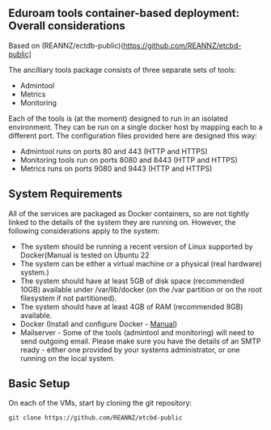 ## Eduroam tools container-based deployment: Overall considerations
Based on (REANNZ/ectdb-public)(https://github.com/REANNZ/etcbd-public]

The ancilliary tools package consists of three separate sets of tools:

- Admintool
- Metrics
- Monitoring

Each of the tools is (at the moment) designed to run in an isolated environment. They can be run on a single docker host by mapping each to a different port. The configuration files provided here are designed this way:

- Admintool runs on ports 80 and 443 (HTTP and HTTPS)
- Monitoring tools run on ports 8080 and 8443 (HTTP and HTTPS)
- Metrics runs on ports 9080 and 9443 (HTTP and HTTPS)

## System Requirements

All of the services are packaged as Docker containers, so are not tightly linked to the details of the system they are running on. However, the following considerations apply to the system:

- The system should be running a recent version of Linux supported by Docker(Manual is tested on Ubuntu 22
- The system can be either a virtual machine or a physical (real hardware) system.)
- The system should have at least 5GB of disk space (recommended 10GB) available under /var/lib/docker (on the /var partition or on the root filesystem if not partitioned).
- The system should have at least 4GB of RAM (recommended 8GB) available.
- Docker (Install and configure Docker - [Manual](https://github.com/REANNZ/etcbd-public/blob/master/Docker-setup.md))
- Mailserver - Some of the tools (admintool and monitoring) will need to send outgoing email. Please make sure you have the details of an SMTP ready - either one provided by your systems administrator, or one running on the local system.

## Basic Setup

On each of the VMs, start by cloning the git repository:

```git clone https://github.com/REANNZ/etcbd-public```















